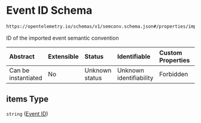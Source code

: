 # Event ID Schema

```txt
https://opentelemetry.io/schemas/v1/semconv.schema.json#/properties/imports/properties/events/items
```

ID of the imported event semantic convention

| Abstract            | Extensible | Status         | Identifiable            | Custom Properties | Additional Properties | Access Restrictions | Defined In                                                                           |
| :------------------ | :--------- | :------------- | :---------------------- | :---------------- | :-------------------- | :------------------ | :----------------------------------------------------------------------------------- |
| Can be instantiated | No         | Unknown status | Unknown identifiability | Forbidden         | Allowed               | none                | [semconv.schema.json\*](../../../schemas/semconv.schema.json "open original schema") |

## items Type

`string` ([Event ID](../imports/semconv-properties-imports-properties-events-event-id.md))
